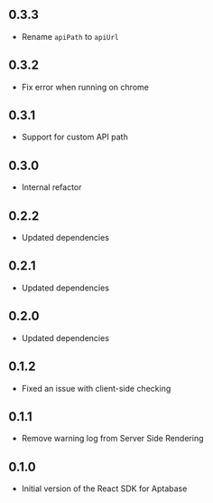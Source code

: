 ## 0.3.3

- Rename `apiPath` to `apiUrl`

## 0.3.2

- Fix error when running on chrome

## 0.3.1

- Support for custom API path

## 0.3.0

- Internal refactor

## 0.2.2

- Updated dependencies

## 0.2.1

- Updated dependencies

## 0.2.0

- Updated dependencies

## 0.1.2

- Fixed an issue with client-side checking

## 0.1.1

- Remove warning log from Server Side Rendering

## 0.1.0

- Initial version of the React SDK for Aptabase
